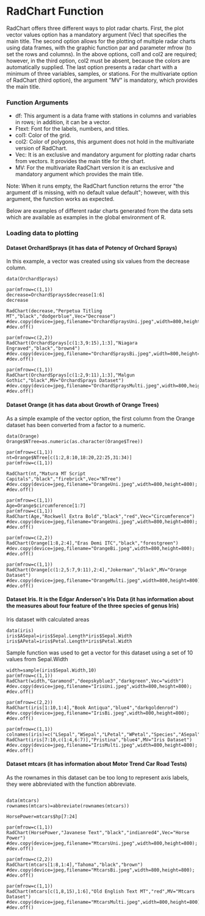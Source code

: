 
# RadChart Function

RadChart offers three different ways to plot radar charts. First, the plot vector values option has a mandatory argument (Vec) that specifies the main title. 
The second option allows for the plotting of multiple radar charts using data frames, with the graphic function par and parameter mfrow (to set the rows and columns). 
In the above options, col1 and col2 are required; however, in the third option, col2 must be absent, because the colors are automatically supplied. 
The last option presents a radar chart with a minimum of three variables, samples, or stations. For the multivariate option of RadChart (third option), 
the argument "MV" is mandatory, which provides the main title.

### Function Arguments

* df: This argument is a data frame with stations in columns and variables in rows; in addition, it can be a vector.
* Ftext: Font for the labels, numbers, and titles.
* col1: Color of the grid.
* col2: Color of polygons, this argument does not hold in the multivariate version of RadChart.
* Vec: It is an exclusive and mandatory argument for plotting radar charts from vectors. It provides the main title for the chart.
* MV: For the multivariate RadChart version it is an exclusive and mandatory argument which provides the main title.

Note: When it runs empty, the RadChart function returns the error "the argument df is missing, with no default value default"; however, 
with this argument, the function works as expected. 

Below are examples of different radar charts generated from the data sets which are available as examples in the global environment of R.

### Loading data to plotting

#### Dataset OrchardSprays (it has data of Potency of Orchard Sprays)

In this example, a vector was created using six values from the decrease column.

```{r}
data(OrchardSprays)
```

```{r}
par(mfrow=c(1,1))
decrease=OrchardSprays$decrease[1:6]
decrease
```

```{r}
RadChart(decrease,"Perpetua Titling MT","black","dodgerblue",Vec="Decrease")
#dev.copy(device=jpeg,filename="OrchardSpraysUni.jpeg",width=800,height=800);
#dev.off()
```

```{r}
par(mfrow=c(2,2))
RadChart(OrchardSprays[c(1:3,9:15),1:3],"Niagara Engraved","black","brown4")
#dev.copy(device=jpeg,filename="OrchardSpraysBi.jpeg",width=800,height=800);
#dev.off()
```

```{r}
par(mfrow=c(1,1))
RadChart(OrchardSprays[c(1:2,9:11),1:3],"Malgun Gothic","black",MV="OrchardSprays Dataset")
#dev.copy(device=jpeg,filename="OrchardSpraysMulti.jpeg",width=800,height=800);
#dev.off()

```

#### Dataset Orange (it has data about Growth of Orange Trees)

As a simple example of the vector option, the first column from the Orange dataset has been converted from a factor to a numeric.

```{r}
data(Orange)
Orange$NTree=as.numeric(as.character(Orange$Tree))
```

```{r}
par(mfrow=c(1,1))
nt=Orange$NTree[c(1:2,8:10,18:20,22:25,31:34)]
par(mfrow=c(1,1))

RadChart(nt,"Matura MT Script Capitals","black","firebrick",Vec="NTree")
#dev.copy(device=jpeg,filename="OrangeUni.jpeg",width=800,height=800);
#dev.off()

```

```{r}
par(mfrow=c(1,1))
Age=Orange$circumference[1:7]
par(mfrow=c(1,1))
RadChart(Age,"Rockwell Extra Bold","black","red",Vec="Circumference")
#dev.copy(device=jpeg,filename="OrangeUni.jpeg",width=800,height=800);
#dev.off()
```

```{r}
par(mfrow=c(2,2))
RadChart(Orange[1:8,2:4],"Eras Demi ITC","black","forestgreen")
#dev.copy(device=jpeg,filename="OrangeBi.jpeg",width=800,height=800);
#dev.off()
```

```{r}
par(mfrow=c(1,1))
RadChart(Orange[c(1:2,5:7,9:11),2:4],"Jokerman","black",MV="Orange Dataset")
#dev.copy(device=jpeg,filename="OrangeMulti.jpeg",width=800,height=800);
#dev.off()
```

#### Dataset Iris. It is the Edgar Anderson's Iris Data (it has information about the measures about four feature of the three species of genus Iris)

Iris dataset with calculated areas

```{r}
data(iris)
iris$ASepal=iris$Sepal.Length*iris$Sepal.Width
iris$APetal=iris$Petal.Length*iris$Petal.Width
```

Sample function was used to get a vector for this dataset using a set of 10 values from Sepal.Width

```{r}
width=sample(iris$Sepal.Width,10)
par(mfrow=c(1,1))
RadChart(width,"Garamond","deepskyblue3","darkgreen",Vec="width")
#dev.copy(device=jpeg,filename="IrisUni.jpeg",width=800,height=800);
#dev.off()
```

```{r}
par(mfrow=c(2,2))
RadChart(iris[1:10,1:4],"Book Antiqua","blue4","darkgoldenrod")
#dev.copy(device=jpeg,filename="IrisBi.jpeg",width=800,height=800);
#dev.off()
```

```{r}
par(mfrow=c(1,1))
colnames(iris)=c("LSepal","WSepal","LPetal","WPetal","Species","ASepal","APetal")
RadChart(iris[7:10,c(1:4,6:7)],"Pristina","blue4",MV="Iris Dataset")
#dev.copy(device=jpeg,filename="IrisMulti.jpeg",width=800,height=800);
#dev.off()
```

#### Dataset mtcars (it has information about Motor Trend Car Road Tests)

As the rownames in this dataset can be too long to represent axis labels, they were abbreviated with the function abbreviate.


```{r}

data(mtcars)
rownames(mtcars)=abbreviate(rownames(mtcars))

HorsePower=mtcars$hp[7:24]
```

```{r}
par(mfrow=c(1,1))
RadChart(HorsePower,"Javanese Text","black","indianred4",Vec="Horse Power")
#dev.copy(device=jpeg,filename="MtcarsUni.jpeg",width=800,height=800);
#dev.off()
```

```{r}
par(mfrow=c(2,2))
RadChart(mtcars[1:8,1:4],"Tahoma","black","brown")
#dev.copy(device=jpeg,filename="MtcarsBi.jpeg",width=800,height=800);
#dev.off()
```

```{r}
par(mfrow=c(1,1))
RadChart(mtcars[c(1,8,15),1:6],"Old English Text MT","red",MV="Mtcars Dataset")
#dev.copy(device=jpeg,filename="MtcarsMulti.jpeg",width=800,height=800);
#dev.off()
```


